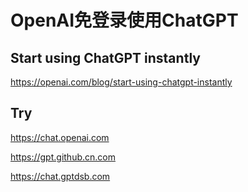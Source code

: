 # OpenAI免登录使用ChatGPT

## Start using ChatGPT instantly

<a href="https://openai.com/blog/start-using-chatgpt-instantly" target="_blank">https://openai.com/blog/start-using-chatgpt-instantly</a>

## Try

<a href="https://chat.openai.com" target="_blank">https://chat.openai.com</a>

<a href="https://gpt.github.cn.com" target="_blank">https://gpt.github.cn.com</a>

<a href="https://chat.gptdsb.com" target="_blank">https://chat.gptdsb.com</a>
